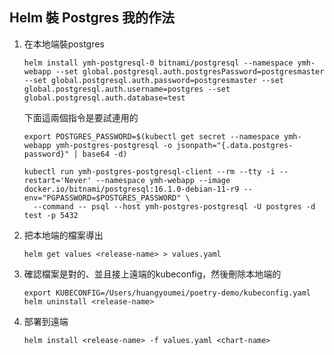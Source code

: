 ## Helm 裝 Postgres 我的作法

1. 在本地端裝postgres
    
    ```Shell
    helm install ymh-postgresql-0 bitnami/postgresql --namespace ymh-webapp --set global.postgresql.auth.postgresPassword=postgresmaster --set global.postgresql.auth.password=postgresmaster --set global.postgresql.auth.username=postgres --set global.postgresql.auth.database=test
    ```
    
    下面這兩個指令是要試連用的
    ```Shell
    export POSTGRES_PASSWORD=$(kubectl get secret --namespace ymh-webapp ymh-postgres-postgresql -o jsonpath="{.data.postgres-password}" | base64 -d)
    ```

    ```Shell
    kubectl run ymh-postgres-postgresql-client --rm --tty -i --restart='Never' --namespace ymh-webapp --image docker.io/bitnami/postgresql:16.1.0-debian-11-r9 --env="PGPASSWORD=$POSTGRES_PASSWORD" \
      --command -- psql --host ymh-postgres-postgresql -U postgres -d test -p 5432
    ```

2. 把本地端的檔案導出

    ```Shell
    helm get values <release-name> > values.yaml
    ```

3. 確認檔案是對的、並且接上遠端的kubeconfig，然後刪除本地端的

    ```Shell
    export KUBECONFIG=/Users/huangyoumei/poetry-demo/kubeconfig.yaml
    helm uninstall <release-name>
    ```
4. 部署到遠端

    ```Shell
    helm install <release-name> -f values.yaml <chart-name>
    ```

    